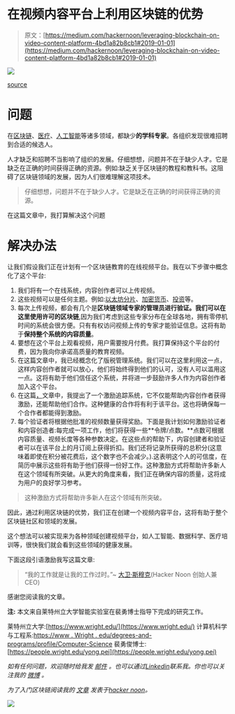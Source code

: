 # 在视频内容平台上利用区块链的优势

> 原文：[https://medium.com/hackernoon/leveraging-blockchain-on-video-content-platform-4bd1a82b8cb1#2019-01-01](https://medium.com/hackernoon/leveraging-blockchain-on-video-content-platform-4bd1a82b8cb1#2019-01-01)

![](../Images/3b2b3f2df4c6029d147daaa57ae71ffe.png)

[source](https://www.theceomagazine.com/business/innovation-technology/partner-keys-joining-digital-ecosystem/)

# 问题

在[区块链](https://hackernoon.com/blockchain/home)、[医疗](https://hackernoon.com/tagged/healthcare)、[人工智能](https://hackernoon.com/artificial-intelligence/home)等诸多领域，都缺少**的学科专家**。各组织发现很难招聘到合适的候选人。

人才缺乏和招聘不当影响了组织的发展。仔细想想，问题并不在于缺少人才。它是缺乏在正确的时间获得正确的资源。例如:缺乏关于区块链的教程和教科书。这阻碍了区块链领域的发展，因为人们很难理解这项技术。

> 仔细想想，问题并不在于缺少人才。它是缺乏在正确的时间获得正确的资源。

在这篇文章中，我打算解决这个问题

# 解决办法

让我们假设我们正在计划有一个区块链教育的在线视频平台。我在以下步骤中概念化了这个平台:

1.  我们将有一个在线系统，内容创作者可以上传视频。
2.  这些视频可以是任何主题。例如:[以太坊分片](https://www.google.com/search?q=hackernoon.com%3A+Ethereum+sharding&rlz=1C5CHFA_enVN829VN829&oq=hackernoon.com%3A+Ethereum+sharding&aqs=chrome..69i57.2804j0j1&sourceid=chrome&ie=UTF-8)、[加密货币](https://hackernoon.com/tagged/cryptocurrency)、[投资](https://hackernoon.com/tagged/investing)等。
3.  每次上传视频，都会有几个是**区块链领域专家的管理员进行验证。**我们可以在这里使用**许可的区块链**,因为我们考虑到这些专家分布在全球各地，拥有零停机时间的系统会很方便。只有有权访问视频上传的专家才能验证信息。这将有助于**保持整个系统的内容质量**。
4.  要想在这个平台上观看视频，用户需要按月付费。我打算保持这个平台的付费，因为我向你承诺高质量的教育视频。
5.  在这篇文章中，我已经概念化了版税管理系统。我们可以在这里利用这一点，这样内容创作者就可以放心，他们将始终得到他们的认可，没有人可以滥用这一点。这将有助于他们信任这个系统，并将进一步鼓励许多人作为内容创作者加入这个平台。
6.  在这篇[，](https://hackernoon.com/incentive-tracking-system-85935089d356)文章中，我提出了一个激励追踪系统，它不仅能帮助内容创作者获得激励，还能帮助他们合作。这种健康的合作将有利于该平台。这也将确保每一个合作者都能得到激励。
7.  每个验证者将根据他批准的视频数量获得奖励。下面是我计划如何激励验证者和内容创造者:每完成一项工作，他们将获得一些**令牌/点数。**点数可根据内容质量、视频长度等各种参数决定。在这些点的帮助下，内容创建者和验证者可以在该平台上的月订阅上获得折扣。我们还将记录所获得的总积分(这意味着即使在积分被花费后，这个数字也不会减少。).这表明这个人的可信度，在简历中展示这些将有助于他们获得一份好工作。这种激励方式将帮助许多新人在这个领域有所突破。从更大的角度来看，我们正在确保内容的质量，这将成为用户的良好学习参考。

> 这种激励方式将帮助许多新人在这个领域有所突破。

因此，通过利用区块链的优势，我们正在创建一个视频内容平台，这将有助于整个区块链社区和领域的发展。

这个想法可以被实现来为各种领域创建视频平台，如人工智能、数据科学、医疗培训等，很快我们就会看到这些领域的健康发展。

下面这段引语激励我写这篇文章:

> “我的工作就是让我的工作过时。”~ [大卫·斯穆克](https://twitter.com/DavidSmooke/status/1037110755261202432)(Hacker Noon 创始人兼 CEO)

感谢您阅读我的文章。

**注:**
本文来自莱特州立大学智能实验室在裴勇博士指导下完成的研究工作。

莱特州立大学:[https://www.wright.edu/](https://www.wright.edu/)
计算机科学与工程系:[https://www . Wright . edu/degrees-and-programs/profile/Computer-Science](https://www.wright.edu/degrees-and-programs/profile/computer-science)
裴勇俊博士:[https://people.wright.edu/yong.pei](https://people.wright.edu/yong.pei)

*如有任何问题，欢迎随时给我发* [*邮件*](mailto:pamanalionline@gmail.com) *。也可以通过*[*Linkedin*](https://www.linkedin.com/in/amanali1/)*联系我。你也可以关注我的* [*微博*](https://twitter.com/aliandco) *。*

*为了入门区块链阅读我的* [*文章*](https://hackernoon.com/blockchain-learning-path-2019-e54d6763dd6c) *发表于*[*hacker noon*](https://hackernoon.com/)*。*

![](../Images/89dc40b90313f4e80a926f8bb27d3304.png)